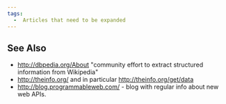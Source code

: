 ```yaml
---
tags:
  -  Articles that need to be expanded
---
```

## See Also

- <http://dbpedia.org/About> "community effort to extract structured
  information from Wikipedia"
- <http://theinfo.org/> and in particular <http://theinfo.org/get/data>
- <http://blog.programmableweb.com/> - blog with regular info about new
  web APIs.